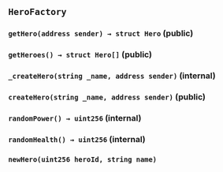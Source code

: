 ## `HeroFactory`






### `getHero(address sender) → struct Hero` (public)





### `getHeroes() → struct Hero[]` (public)





### `_createHero(string _name, address sender)` (internal)





### `createHero(string _name, address sender)` (public)





### `randomPower() → uint256` (internal)





### `randomHealth() → uint256` (internal)






### `newHero(uint256 heroId, string name)`





